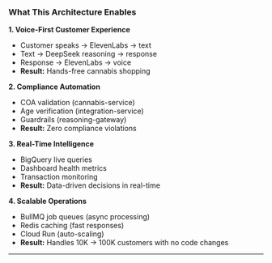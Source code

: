 ### What This Architecture Enables

**1. Voice-First Customer Experience**

- Customer speaks → ElevenLabs → text
- Text → DeepSeek reasoning → response
- Response → ElevenLabs → voice
- **Result:** Hands-free cannabis shopping

**2. Compliance Automation**

- COA validation (cannabis-service)
- Age verification (integration-service)
- Guardrails (reasoning-gateway)
- **Result:** Zero compliance violations

**3. Real-Time Intelligence**

- BigQuery live queries
- Dashboard health metrics
- Transaction monitoring
- **Result:** Data-driven decisions in real-time

**4. Scalable Operations**

- BullMQ job queues (async processing)
- Redis caching (fast responses)
- Cloud Run (auto-scaling)
- **Result:** Handles 10K → 100K customers with no code changes

---
